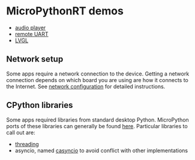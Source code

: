 # MicroPythonRT demos
- [audio player](/examples/async/audio_player.md)
- [remote UART](/examples/async/remote_uart.md)
- [LVGL](/examples//lvgl/README.md)

## Network setup
Some apps require a network connection to the device. Getting a network connection depends on which board you are using are how it connects to the Internet. See [network configuration](/network.md) for detailed instructions.

## CPython libraries
Some apps required libraries from standard desktop Python. MicroPython ports of these libraries can generally be found [here](/lib/micropython-lib/python-stdlib/). Particular libraries to call out are:
- [threading](/lib/micropython-lib/python-stdlib/threading/threading.py)
- asyncio, named [casyncio](/lib/micropython-lib/python-stdlib/casyncio/) to avoid conflict with other implementations
